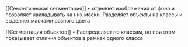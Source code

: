 [[Семантическая сегментация]]
• отделяет изображения от фона и позволяет накладывать на них маски. Разделяет объекты на классы и выделяет масками разного цвета

[[Сегментация объектов]]
• Распределяет по классам, но при этом показывает отличия объектов в рамках одного класса